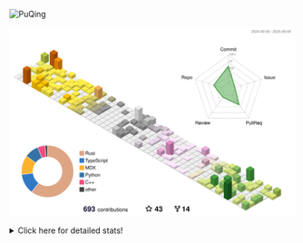 ![PuQing](https://user-images.githubusercontent.com/27223114/171565019-9a56fae6-b08b-421f-99db-7e830da42371.png)

![](./profile-3d-contrib/profile-season-animate.svg)

<details>
<summary>Click here for detailed stats!</summary>

<!--START_SECTION:waka-->
![Lines of code](https://img.shields.io/badge/From%20Hello%20World%20I%27ve%20Written-2.7%20million%20lines%20of%20code-blue)

**🐱 My GitHub Data** 

> 📦 454.4 kB Used in GitHub's Storage 
 > 
> 🚫 Not Opted to Hire
 > 
> 📜 34 Public Repositories 
 > 
> 🔑 34 Private Repositories 
 > 
**I'm an Early 🐤** 

```text
🌞 Morning                956 commits         ██░░░░░░░░░░░░░░░░░░░░░░░   09.22 % 
🌆 Daytime                4505 commits        ███████████░░░░░░░░░░░░░░   43.44 % 
🌃 Evening                2721 commits        ███████░░░░░░░░░░░░░░░░░░   26.24 % 
🌙 Night                  2188 commits        █████░░░░░░░░░░░░░░░░░░░░   21.10 % 
```


📊 **This Week I Spent My Time On** 

```text
💬 Programming Languages: 
Swift                    9 hrs 34 mins       ██████░░░░░░░░░░░░░░░░░░░   25.85 % 
Python                   8 hrs 26 mins       ██████░░░░░░░░░░░░░░░░░░░   22.78 % 
Typst                    5 hrs 11 mins       ████░░░░░░░░░░░░░░░░░░░░░   14.01 % 
C++                      4 hrs 40 mins       ███░░░░░░░░░░░░░░░░░░░░░░   12.64 % 
TypeScript               4 hrs 12 mins       ███░░░░░░░░░░░░░░░░░░░░░░   11.35 % 

🔥 Editors: 
VS Code                  37 hrs 2 mins       █████████████████████████   100.00 % 

💻 Operating System: 
Mac                      15 hrs 1 min        ██████████░░░░░░░░░░░░░░░   40.58 % 
WSL                      11 hrs 38 mins      ████████░░░░░░░░░░░░░░░░░   31.42 % 
Linux                    10 hrs 22 mins      ███████░░░░░░░░░░░░░░░░░░   28.01 % 
```


<!--END_SECTION:waka-->
</details>

